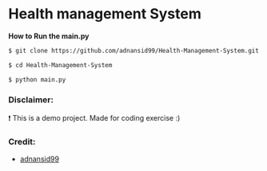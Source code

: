 # Health management  System

**How to Run the main.py**

```bash
$ git clone https://github.com/adnansid99/Health-Management-System.git

$ cd Health-Management-System

$ python main.py
```

### Disclaimer:

:heavy_exclamation_mark: This is a demo project. Made for coding exercise :)

### Credit:
- [adnansid99](https://github.com/adnansid99)